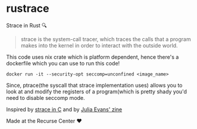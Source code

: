 # rustrace
Strace in Rust :mag:

> strace is the system-call tracer, which traces the calls that a program makes into the kernel in order to interact with the outside world. 

This code uses nix crate which is platform dependent, hence there's a dockerfile which you can use to run this code!

``` docker run -it --security-opt seccomp=unconfined <image_name> ```

Since, ptrace(the syscall that strace implementation uses) allows you to look at and modify the registers of a program(which is pretty shady you'd need to disable seccomp mode.

Inspired by [strace in C](https://blog.nelhage.com/2010/08/write-yourself-an-strace-in-70-lines-of-code/) and by [Julia Evans' zine](https://jvns.ca/strace-zine-unfolded.pdf)

Made at the Recurse Center :heart:
